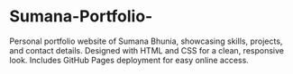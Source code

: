 # Sumana-Portfolio-
Personal portfolio website of Sumana Bhunia, showcasing skills, projects, and contact details. Designed with HTML and CSS for a clean, responsive look. Includes GitHub Pages deployment for easy online access.
